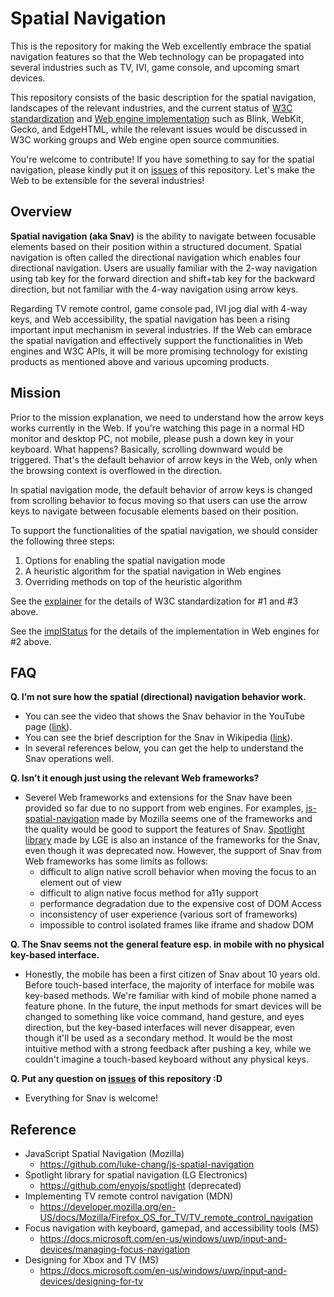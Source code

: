 # Spatial Navigation
This is the repository for making the Web excellently embrace the spatial navigation features so that the Web technology can be propagated into several industries such as TV, IVI, game console, and upcoming smart devices.

This repository consists of the basic description for the spatial navigation, landscapes of the relevant industries, and the current status of [W3C standardization](explainer.md) and [Web engine implementation](implStatus.md) such as Blink, WebKit, Gecko, and EdgeHTML, while the relevant issues would be discussed in W3C working groups and Web engine open source communities.

You're welcome to contribute! If you have something to say for the spatial navigation, please kindly put it on [issues](https://github.com/lgeweb/spatial-navigation/issues) of this repository. Let's make the Web to be extensible for the several industries!

## Overview
**Spatial navigation (aka Snav)** is the ability to navigate between focusable elements based on their position within a structured document. Spatial navigation is often called the directional navigation which enables four directional navigation. Users are usually familiar with the 2-way navigation using tab key for the forward direction and shift+tab key for the backward direction, but not familiar with the 4-way navigation using arrow keys.

Regarding TV remote control, game console pad, IVI jog dial with 4-way keys, and Web accessibility, the spatial navigation has been a rising important input mechanism in several industries. If the Web can embrace the spatial navigation and effectively support the functionalities in Web engines and W3C APIs, it will be more promising technology for existing products as mentioned above and various upcoming products.

## Mission
Prior to the mission explanation, we need to understand how the arrow keys works currently in the Web. If you're watching this page in a normal HD monitor and desktop PC, not mobile, please push a down key in your keyboard. What happens? Basically, scrolling downward would be triggered. That's the default behavior of arrow keys in the Web, only when the browsing context is overflowed in the direction.

In spatial navigation mode, the default behavior of arrow keys is changed from scrolling behavior to focus moving so that users can use the arrow keys to navigate between focusable elements based on their position.

To support the functionalities of the spatial navigation, we should consider the following three steps:
1. Options for enabling the spatial navigation mode
2. A heuristic algorithm for the spatial navigation in Web engines
3. Overriding methods on top of the heuristic algorithm

See the [explainer](explainer.md) for the details of W3C standardization for #1 and #3 above.
 
See the [implStatus](implStatus.md) for the details of the implementation in Web engines for #2 above.

## FAQ
**Q. I’m not sure how the spatial (directional) navigation behavior work.**
- You can see the video that shows the Snav behavior in the YouTube page ([link](https://www.youtube.com/watch?v=TzDtcX9urUg)).
- You can see the brief description for the Snav in Wikipedia ([link](https://en.wikipedia.org/wiki/Spatial_navigation)).
- In several references below, you can get the help to understand the Snav operations well.

**Q. Isn’t it enough just using the relevant Web frameworks?**
- Severel Web frameworks and extensions for the Snav have been provided so far due to no support from web engines. For examples, [js-spatial-navigation](https://github.com/luke-chang/js-spatial-navigation) made by Mozilla seems one of the frameworks and the quality would be good to support the features of Snav. [Spotlight library](https://github.com/enyojs/spotlight) made by LGE is also an instance of the frameworks for the Snav, even though it was deprecated now. However, the support of Snav from Web frameworks has some limits as follows:
  - difficult to align native scroll behavior when moving the focus to an element out of view
  - difficult to align native focus method for a11y support
  - performance degradation due to the expensive cost of DOM Access
  - inconsistency of user experience (various sort of frameworks)
  - impossible to control isolated frames like iframe and shadow DOM

**Q. The Snav seems not the general feature esp. in mobile with no physical key-based interface.**
- Honestly, the mobile has been a first citizen of Snav about 10 years old. Before touch-based interface, the majority of interface for mobile was key-based methods. We're familiar with kind of mobile phone named a feature phone. In the future, the input methods for smart devices will be changed to something like voice command, hand gesture, and eyes direction, but the key-based interfaces will never disappear, even though it'll be used as a secondary method. It would be the most intuitive method with a strong feedback after pushing a key, while we couldn't imagine a touch-based keyboard without any physical keys.

**Q. Put any question on [issues](https://github.com/lgeweb/spatial-navigation/issues) of this repository :D**
- Everything for Snav is welcome!

## Reference
- JavaScript Spatial Navigation (Mozilla)
  - https://github.com/luke-chang/js-spatial-navigation
- Spotlight library for spatial navigation (LG Electronics)
  - https://github.com/enyojs/spotlight (deprecated)
- Implementing TV remote control navigation (MDN)
  - https://developer.mozilla.org/en-US/docs/Mozilla/Firefox_OS_for_TV/TV_remote_control_navigation
- Focus navigation with keyboard, gamepad, and accessibility tools (MS)
  - https://docs.microsoft.com/en-us/windows/uwp/input-and-devices/managing-focus-navigation
- Designing for Xbox and TV (MS)
  - https://docs.microsoft.com/en-us/windows/uwp/input-and-devices/designing-for-tv
